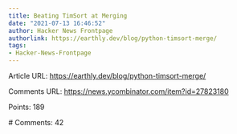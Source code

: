 ```yaml
---
title: Beating TimSort at Merging
date: "2021-07-13 16:46:52"
author: Hacker News Frontpage
authorlink: https://earthly.dev/blog/python-timsort-merge/
tags:
- Hacker-News-Frontpage
---
```


<p>Article URL: <a href="https://earthly.dev/blog/python-timsort-merge/">https://earthly.dev/blog/python-timsort-merge/</a></p>
<p>Comments URL: <a href="https://news.ycombinator.com/item?id=27823180">https://news.ycombinator.com/item?id=27823180</a></p>
<p>Points: 189</p>
<p># Comments: 42</p>
